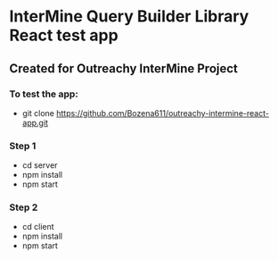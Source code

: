 # InterMine Query Builder Library React test app 
## Created for Outreachy InterMine Project

### To test the app:

- git clone https://github.com/Bozena611/outreachy-intermine-react-app.git

### Step 1
- cd server
- npm install
- npm start

### Step 2
- cd client
- npm install
- npm start